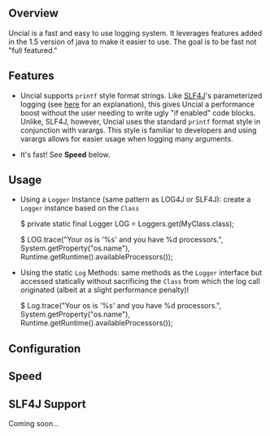 Overview
--------

Uncial is a fast and easy to use logging system.  It leverages features added in the 1.5 version of java to make it easier to use.  The goal is to be fast not "full featured."

Features
--------

* Uncial supports `printf` style format strings. Like [SLF4J](http://www.slf4j.org/)'s parameterized logging (see [here](http://www.slf4j.org/faq.html#logging_performance) for an explanation), this gives Uncial a performance boost without the user needing to write ugly "if enabled" code blocks.  Unlike, SLF4J, however, Uncial uses the standard `printf` format style in conjunction with varargs.  This style is familiar to developers and using varargs allows for easier usage when logging many arguments.

* It's fast!  See __Speed__ below.   

Usage
-----

* Using a `Logger` Instance (same pattern as LOG4J or SLF4J): create a `Logger` instance based on the `Class`

  $ private static final Logger LOG = Loggers.get(MyClass.class);

  $ LOG.trace("Your os is '%s' and you have %d processors.", System.getProperty("os.name"), Runtime.getRuntime().availableProcessors());

* Using the static `Log` Methods: same methods as the `Logger` interface but accessed statically without sacrificing the `Class` from which the log call originated (albeit at a slight performance penalty)! 

  $ Log.trace("Your os is '%s' and you have %d processors.", System.getProperty("os.name"), Runtime.getRuntime().availableProcessors());

Configuration
---------------------



Speed
-----



SLF4J Support
--------------

Coming soon...